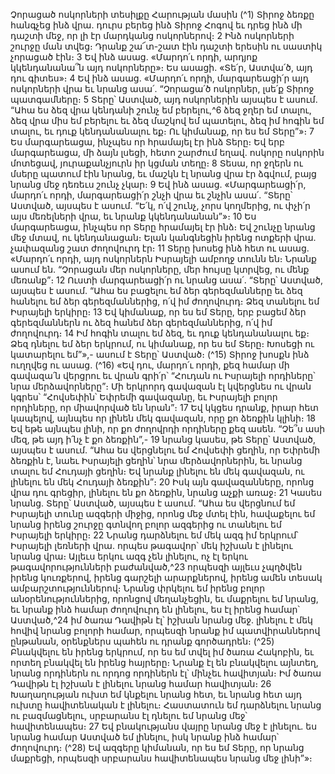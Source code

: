 
Չորացած ոսկորների տեսիլքը
Հարության մասին
(^1) Տիրոջ ձեռքը հանգչեց ինձ վրա. դուրս բերեց ինձ Տիրոջ Հոգով եւ դրեց ինձ մի դաշտի մեջ, որ լի էր մարդկանց
ոսկորներով։ 2 Ինձ ոսկորների շուրջը ման տվեց։ Դրանք շա՜տ-շատ էին դաշտի երեսին ու սաստիկ չորացած էին։ 3 Եվ
ինձ ասաց. «Մարդո՛ւ որդի, արդյոք կկենդանանա՞ն այդ ոսկորները»։ Ես ասացի. «Տե՛ր, Աստվա՛ծ, այդ դու գիտես»։ 4 Եվ
ինձ ասաց. «Մարդո՛ւ որդի, մարգարեացի՛ր այդ ոսկորների վրա եւ նրանց ասա՛. “Չորացա՛ծ ոսկորներ, լսե՛ք Տիրոջ
պատգամները։ 5 Տերը՝ Աստված, այդ ոսկորներին այսպես է ասում. “Ահա ես ձեզ վրա կենդանի շունչ եմ բերելու,^6 ձեզ
ջղեր եմ տալու, ձեզ վրա միս եմ բերելու եւ ձեզ մաշկով եմ պատելու, ձեզ իմ հոգին եմ տալու, եւ դուք կենդանանալու եք։
Ու կիմանաք, որ ես եմ Տերը”»։ 7 Ես մարգարեացա, ինչպես որ հրամայել էր ինձ Տերը։ Եվ երբ մարգարեացա, մի ձայն
լսեցի, հետո շարժում եղավ. ոսկորը ոսկորին մոտեցավ, յուրաքանչյուրն իր կցման տեղը։ 8 Տեսա, որ ջղերն ու մսերը
պատում էին նրանց, եւ մաշկն էլ նրանց վրա էր ձգվում, բայց նրանց մեջ դեռեւս շունչ չկար։ 9 Եվ ինձ ասաց.
«Մարգարեացի՛ր, մարդո՛ւ որդի, մարգարեացի՛ր շնչի վրա եւ շնչին ասա՛. “Տերը՝ Աստված, այսպես է ասում. “Ե՛կ, ո՛վ
շունչ, չորս կողմերից, ու փչի՛ր այս մեռելների վրա, եւ նրանք կկենդանանան”»։ 10 Ես մարգարեացա, ինչպես որ Տերը
հրամայել էր ինձ։ Եվ շունչը նրանց մեջ մտավ, ու կենդանացան։ Ելան կանգնեցին իրենց ոտքերի վրա. չափազանց շատ
ժողովուրդ էր։ 11 Տերը խոսեց ինձ հետ ու ասաց. «Մարդո՛ւ որդի, այդ ոսկորներն Իսրայելի ամբողջ տունն են։ Նրանք
ասում են. “Չորացան մեր ոսկորները, մեր հույսը կտրվեց, ու մենք մեռանք”։ 12 Ուստի մարգարեացի՛ր ու նրանց ասա՛.
“Տերը՝ Աստված, այսպես է ասում. “Ահա ես բացելու եմ ձեր գերեզմանները եւ ձեզ հանելու եմ ձեր գերեզմաններից, ո՛վ
իմ ժողովուրդ։ Ձեզ տանելու եմ Իսրայելի երկիրը։ 13 Եվ կիմանաք, որ ես եմ Տերը, երբ բացեմ ձեր գերեզմաններն ու ձեզ
հանեմ ձեր գերեզմաններից, ո՛վ իմ ժողովուրդ։ 14 Իմ հոգին տալու եմ ձեզ, եւ դուք կենդանանալու եք։ Ձեզ դնելու եմ ձեր
երկրում, ու կիմանաք, որ ես եմ Տերը։ Խոսեցի ու կատարելու եմ”»,- ասում է Տերը՝ Աստված։
(^15) Տիրոջ խոսքն ինձ ուղղվեց ու ասաց. (^16) «Եվ դու, մարդո՛ւ որդի, քեզ համար մի գավազա՛ն վերցրու եւ վրան գրի՛ր՝
“Հուդան ու Իսրայելի որդիները՝ նրա մերձավորները”։ Մի երկրորդ գավազան էլ կվերցնես ու վրան կգրես՝ “Հովսեփին՝
Եփրեմի գավազանը, եւ Իսրայելի բոլոր որդիները, որ միավորված են նրան”։ 17 Եվ կկցես դրանք, իրար հետ կապելով,
այնպես որ լինեն մեկ գավազան, որը քո ձեռքին կլինի։ 18 Եվ եթե այնպես լինի, որ քո ժողովրդի որդիները քեզ ասեն.
“Չե՞ս ասի մեզ, թե այդ ի՛նչ է քո ձեռքին”,- 19 նրանց կասես, թե Տերը՝ Աստված, այսպես է ասում. “Ահա ես վերցնելու եմ
Հովսեփի ցեղին, որ Եփրեմի ձեռքին է, նաեւ Իսրայելի ցեղին՝ նրա մերձավորներին, եւ նրանց տալու եմ Հուդայի ցեղին։
Եվ նրանք լինելու են մեկ գավազան, ու լինելու են մեկ Հուդայի ձեռքին”։ 20 Իսկ այն գավազանները, որոնց վրա դու
գրեցիր, լինելու են քո ձեռքին, նրանց աչքի առաջ։ 21 Կասես նրանց. Տերը՝ Աստված, այսպես է ասում. “Ահա ես վերցնում
եմ Իսրայելի տունը ազգերի միջից, որոնց մեջ մտել էին, հավաքելու եմ նրանց իրենց շուրջը գտնվող բոլոր ազգերից ու
տանելու եմ Իսրայելի երկիրը։ 22 Նրանց դարձնելու եմ մեկ ազգ իմ երկրում՝ Իսրայելի լեռների վրա. որպես թագավոր՝
մեկ իշխան է լինելու նրանց վրա։ Այլեւս երկու ազգ չեն լինելու, ոչ էլ երկու թագավորությունների բաժանված,^23 որպեսզի
այլեւս չպղծվեն իրենց կուռքերով, իրենց գարշելի արարքներով, իրենց ամեն տեսակ ամբարշտություններով։ Նրանց
փրկելու եմ իրենց բոլոր անօրենություններից, որոնցով մեղանչեցին, եւ մաքրելու եմ նրանց, եւ նրանք ինձ համար
ժողովուրդ են լինելու, ես էլ իրենց համար՝ Աստված,^24 իմ ծառա Դավիթն էլ՝ իշխան նրանց մեջ. լինելու է մեկ հովիվ
նրանց բոլորի համար, որպեսզի նրանք իմ պատվիրաններով ընթանան, օրենքներս պահեն ու դրանք գործադրեն։
(^25) Բնակվելու են իրենց երկրում, որ ես եմ տվել իմ ծառա Հակոբին, եւ որտեղ բնակվել են իրենց հայրերը։ Նրանք էլ են
բնակվելու այնտեղ, նրանց որդիներն ու որդոց որդիներն էլ՝ մինչեւ հավիտյան։ Իմ ծառա Դավիթն էլ իշխան է լինելու
նրանց համար հավիտյան։ 26 Խաղաղության ուխտ եմ կնքելու նրանց հետ, եւ նրանց հետ այդ ուխտը հավիտենական է
լինելու։ Հաստատուն եմ դարձնելու նրանց ու բազմացնելու, սրբարանս էլ դնելու եմ նրանց մեջ՝ հավիտենապես։ 27 Եվ
բնակությանս վայրը նրանց մեջ է լինելու. ես նրանց համար Աստված եմ լինելու, իսկ նրանք ինձ համար՝ ժողովուրդ։
(^28) Եվ ազգերը կիմանան, որ ես եմ Տերը, որ նրանց մաքրեցի, որպեսզի սրբարանս հավիտենապես նրանց մեջ լինի”»։

